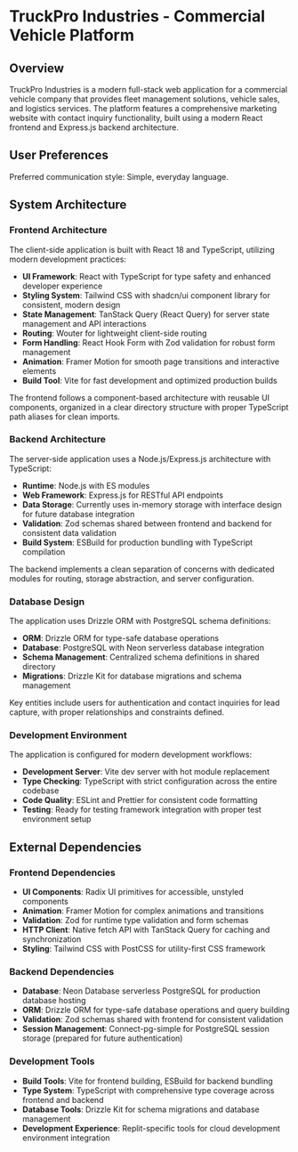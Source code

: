 # TruckPro Industries - Commercial Vehicle Platform

## Overview

TruckPro Industries is a modern full-stack web application for a commercial vehicle company that provides fleet management solutions, vehicle sales, and logistics services. The platform features a comprehensive marketing website with contact inquiry functionality, built using a modern React frontend and Express.js backend architecture.

## User Preferences

Preferred communication style: Simple, everyday language.

## System Architecture

### Frontend Architecture
The client-side application is built with React 18 and TypeScript, utilizing modern development practices:

- **UI Framework**: React with TypeScript for type safety and enhanced developer experience
- **Styling System**: Tailwind CSS with shadcn/ui component library for consistent, modern design
- **State Management**: TanStack Query (React Query) for server state management and API interactions
- **Routing**: Wouter for lightweight client-side routing
- **Form Handling**: React Hook Form with Zod validation for robust form management
- **Animation**: Framer Motion for smooth page transitions and interactive elements
- **Build Tool**: Vite for fast development and optimized production builds

The frontend follows a component-based architecture with reusable UI components, organized in a clear directory structure with proper TypeScript path aliases for clean imports.

### Backend Architecture
The server-side application uses a Node.js/Express.js architecture with TypeScript:

- **Runtime**: Node.js with ES modules
- **Web Framework**: Express.js for RESTful API endpoints
- **Data Storage**: Currently uses in-memory storage with interface design for future database integration
- **Validation**: Zod schemas shared between frontend and backend for consistent data validation
- **Build System**: ESBuild for production bundling with TypeScript compilation

The backend implements a clean separation of concerns with dedicated modules for routing, storage abstraction, and server configuration.

### Database Design
The application uses Drizzle ORM with PostgreSQL schema definitions:

- **ORM**: Drizzle ORM for type-safe database operations
- **Database**: PostgreSQL with Neon serverless database integration
- **Schema Management**: Centralized schema definitions in shared directory
- **Migrations**: Drizzle Kit for database migrations and schema management

Key entities include users for authentication and contact inquiries for lead capture, with proper relationships and constraints defined.

### Development Environment
The application is configured for modern development workflows:

- **Development Server**: Vite dev server with hot module replacement
- **Type Checking**: TypeScript with strict configuration across the entire codebase  
- **Code Quality**: ESLint and Prettier for consistent code formatting
- **Testing**: Ready for testing framework integration with proper test environment setup

## External Dependencies

### Frontend Dependencies
- **UI Components**: Radix UI primitives for accessible, unstyled components
- **Animation**: Framer Motion for complex animations and transitions
- **Validation**: Zod for runtime type validation and form schemas
- **HTTP Client**: Native fetch API with TanStack Query for caching and synchronization
- **Styling**: Tailwind CSS with PostCSS for utility-first CSS framework

### Backend Dependencies
- **Database**: Neon Database serverless PostgreSQL for production database hosting
- **ORM**: Drizzle ORM for type-safe database operations and query building
- **Validation**: Zod schemas shared with frontend for consistent validation
- **Session Management**: Connect-pg-simple for PostgreSQL session storage (prepared for future authentication)

### Development Tools
- **Build Tools**: Vite for frontend building, ESBuild for backend bundling
- **Type System**: TypeScript with comprehensive type coverage across frontend and backend
- **Database Tools**: Drizzle Kit for schema migrations and database management
- **Development Experience**: Replit-specific tools for cloud development environment integration